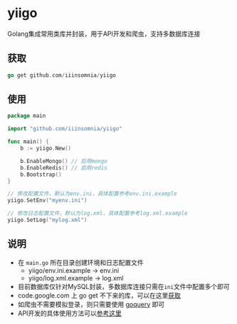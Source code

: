 # yiigo
Golang集成常用类库并封装，用于API开发和爬虫，支持多数据库连接

## 获取

```go
go get github.com/iiinsomnia/yiigo
```

## 使用

```go
package main

import "github.com/iiinsomnia/yiigo"

func main() {
    b := yiigo.New()

	b.EnableMongo() // 启用mongo
	b.EnableRedis() // 启用redis
	b.Bootstrap()
}
```

```go
// 修改配置文件，默认为env.ini，具体配置参考env.ini.example
yiigo.SetEnv("myenv.ini")

// 修改日志配置文件，默认为log.xml，具体配置参考log.xml.example
yiigo.SetLog("mylog.xml")
```

## 说明
* 在 `main.go` 所在目录创建环境和日志配置文件
	- yiigo/env.ini.example -> env.ini
	- yiigo/log.xml.example -> log.xml
* 目前数据库仅针对MySQL封装，多数据库连接只需在`ini`文件中配置多个即可
* code.google.com 上 go get 不下来的库，可以在这里[获取](https://github.com/golang)
* 如爬虫不需要模拟登录，则只需要使用 [goquery](https://github.com/PuerkitoBio/goquery) 即可
* API开发的具体使用方法可以[参考这里](https://github.com/IIInsomnia/yiigo-example)